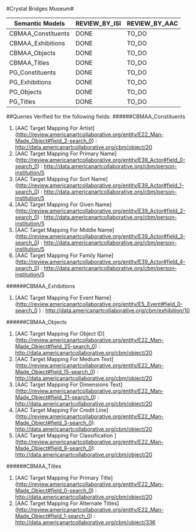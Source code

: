 #Crystal Bridges Museum#

| Semantic Models                 | REVIEW_BY_ISI | REVIEW_BY_AAC |
|---------------------------------|---------------|---------------|
| CBMAA_Constituents                 |     DONE      |     TO_DO     |
| CBMAA_Exhibitions                 |     DONE      |     TO_DO     |
| CBMAA_Objects                 |     DONE      |     TO_DO     |
| CBMAA_Titles                  |     DONE      |     TO_DO     |
| PG_Constituents                 |     DONE      |     TO_DO     |
| PG_Exhibitions                 |     DONE      |     TO_DO     |
| PG_Objects                 |     DONE      |     TO_DO     |
| PG_Titles                  |     DONE      |     TO_DO     |

##Queries Verified for the following fields:
######CBMAA_Constituents
1. [AAC Target Mapping For Artist] (http://review.americanartcollaborative.org/entity/E22_Man-Made_Object#field_2-search_0) : http://data.americanartcollaborative.org/cbm/object/20
2. [AAC Target Mapping For Primary Name] (http://review.americanartcollaborative.org/entity/E39_Actor#field_0-search_0) : http://data.americanartcollaborative.org/cbm/person-institution/5
3. [AAC Target Mapping For Sort Name] (http://review.americanartcollaborative.org/entity/E39_Actor#field_1-search_0) : http://data.americanartcollaborative.org/cbm/person-institution/5
4. [AAC Target Mapping For Given Name] (http://review.americanartcollaborative.org/entity/E39_Actor#field_2-search_0) : http://data.americanartcollaborative.org/cbm/person-institution/5
5. [AAC Target Mapping For Middle Name] (http://review.americanartcollaborative.org/entity/E39_Actor#field_3-search_0) : http://data.americanartcollaborative.org/cbm/person-institution/5
6. [AAC Target Mapping For Family Name] (http://review.americanartcollaborative.org/entity/E39_Actor#field_4-search_0) : http://data.americanartcollaborative.org/cbm/person-institution/5

######CBMAA_Exhibitions
1. [AAC Target Mapping For Event Name] (http://review.americanartcollaborative.org/entity/E5_Event#field_0-search_0 ) : http://data.americanartcollaborative.org/cbm/exhibition/10

######CBMAA_Objects
1. [AAC Target Mapping For Object ID] (http://review.americanartcollaborative.org/entity/E22_Man-Made_Object#field_25-search_0) : http://data.americanartcollaborative.org/cbm/object/20
2. [AAC Target Mapping For Medium Text] (http://review.americanartcollaborative.org/entity/E22_Man-Made_Object#field_15-search_0) : http://data.americanartcollaborative.org/cbm/object/20
3. [AAC Target Mapping For Dimensions Text] (http://review.americanartcollaborative.org/entity/E22_Man-Made_Object#field_21-search_0) : http://data.americanartcollaborative.org/cbm/object/20
4. [AAC Target Mapping For Credit Line] (http://review.americanartcollaborative.org/entity/E22_Man-Made_Object#field_3-search_0): http://data.americanartcollaborative.org/cbm/object/20
5. [AAC Target Mapping For Classification ] (http://review.americanartcollaborative.org/entity/E22_Man-Made_Object#field_9-search_0): http://data.americanartcollaborative.org/cbm/object/20

######CBMAA_Titles
1. [AAC Target Mapping For Primary Title] (http://review.americanartcollaborative.org/entity/E22_Man-Made_Object#field_0-search_0)	 :	http://data.americanartcollaborative.org/cbm/object/20
2. [AAC Target Mapping For Alternate Titles] (http://review.americanartcollaborative.org/entity/E22_Man-Made_Object#field_1-search_0) : http://data.americanartcollaborative.org/cbm/object/336


